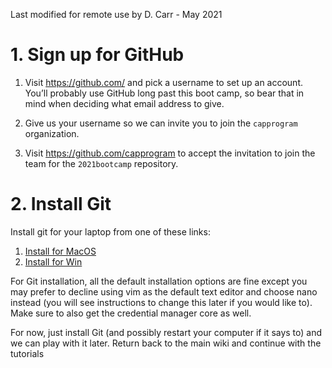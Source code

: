 Last modified for remote use by D. Carr - May 2021

# 1. Sign up for GitHub

1. Visit https://github.com/ and pick a username to set up an account. You’ll probably use GitHub long past this boot camp, so bear that in mind when deciding what email address to give.

2. Give us your username so we can invite you to join the `capprogram` organization.

3. Visit https://github.com/capprogram to accept the invitation to join the team for the 
`2021bootcamp` repository.

# 2. Install Git

Install git for your laptop from one of these links:

1. [Install for MacOS](https://git-scm.com/download/mac)
2. [Install for Win](https://git-for-windows.github.io) 
 
For Git installation, all the default installation options are fine except you may prefer to decline using vim as the default text editor and choose nano instead (you will see instructions to change this later if you would like to). Make sure to also get the credential manager core as well. 

For now, just install Git (and possibly restart your computer if it says to) and we can play with it later. Return back to the main wiki and continue with the tutorials

